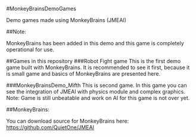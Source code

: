 #MonkeyBrainsDemoGames

Demo games made using MonkeyBrains (JMEAI)

##Note:

MonkeyBrains has been added in this demo and this game is completely operational for use.

##Games in this repository
###Robot Fight game
This is the first demo game built with MonkeyBrains. It is recommended to see it first, because it is small game and basics of MonkeyBrains are presented here.

###MonkeyBrainsDemo_Mifth
This is second game. In this game you can see the integration of JMEAI with physics module and complex graphics. Note: Game is still unbeatable and work on AI for this game is not over yet.

##MonkeyBrains:

You can download source for MonkeyBrains here:
https://github.com/QuietOne/JMEAI
